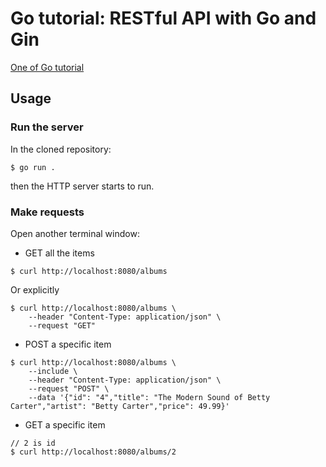# Go tutorial: RESTful API with Go and Gin

[One of Go tutorial](https://go.dev/doc/tutorial/web-service-gin)

## Usage

### Run the server

In the cloned repository:
```
$ go run .
```
then the HTTP server starts to run.

### Make requests

Open another terminal window:

- GET all the items
```
$ curl http://localhost:8080/albums
```
Or explicitly
```
$ curl http://localhost:8080/albums \
    --header "Content-Type: application/json" \
    --request "GET"
```

- POST a specific item
```
$ curl http://localhost:8080/albums \
    --include \
    --header "Content-Type: application/json" \
    --request "POST" \
    --data '{"id": "4","title": "The Modern Sound of Betty Carter","artist": "Betty Carter","price": 49.99}'
```

- GET a specific item
```
// 2 is id
$ curl http://localhost:8080/albums/2
```
